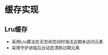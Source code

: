 <!--
 * @Author: your name
 * @Date: 2022-04-05 12:49:10
 * @LastEditTime: 2022-04-05 12:51:38
 * @LastEditors: your name
 * @Description: 打开koroFileHeader查看配置 进行设置: https://github.com/OBKoro1/koro1FileHeader/wiki/%E9%85%8D%E7%BD%AE
 * @FilePath: \Cache\readme.md
-->
# 缓存实现
## Lru缓存
- 采用Lru算法在无空闲空间时淘汰近期未访问元素
- 采用守护进程后台动态清除过期元素